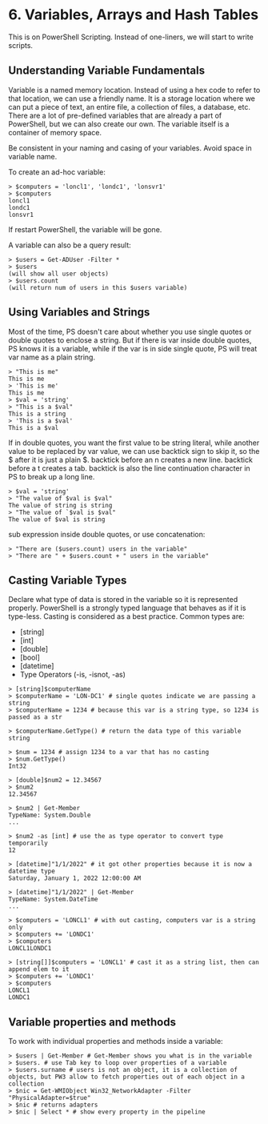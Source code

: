 # 6. Variables, Arrays and Hash Tables
This is on PowerShell Scripting. Instead of one-liners, we will start to write scripts. 

## Understanding Variable Fundamentals
Variable is a named memory location. Instead of using a hex code to refer to that location, we can use a friendly name. It is a storage location where we can put a piece of text, an entire file, a collection of files, a database, etc. There are a lot of pre-defined variables that are already a part of PowerShell, but we can also create our own. The variable itself is a container of memory space. 

Be consistent in your naming and casing of your variables. Avoid space in variable name. 

To create an ad-hoc variable: 
```shell
> $computers = 'loncl1', 'londc1', 'lonsvr1'
> $computers
loncl1
londc1
lonsvr1
```

If restart PowerShell, the variable will be gone. 

A variable can also be a query result:
```shell
> $users = Get-ADUser -Filter *
> $users
(will show all user objects)
> $users.count
(will return num of users in this $users variable)
```

## Using Variables and Strings
Most of the time, PS doesn't care about whether you use single quotes or double quotes to enclose a string. But if there is var inside double quotes, PS knows it is a variable, while if the var is in side single quote, PS will treat var name as a plain string. 
```shell
> "This is me"
This is me
> 'This is me'
This is me
> $val = 'string'
> "This is a $val"
This is a string
> 'This is a $val'
This is a $val
```
If in double quotes, you want the first value to be string literal, while another value to be replaced by var value, we can use backtick sign to skip it, so the $ after it is just a plain $. backtick before an n creates a new line. backtick before a t creates a tab. backtick is also the line continuation character in PS to break up a long line. 
```shell
> $val = 'string'
> "The value of $val is $val"
The value of string is string
> "The value of `$val is $val"
The value of $val is string
```
sub expression inside double quotes, or use concatenation:
```shell
> "There are ($users.count) users in the variable"
> "There are " + $users.count + " users in the variable"
```

## Casting Variable Types
Declare what type of data is stored in the variable so it is represented properly. PowerShell is a strongly typed language that behaves as if it is type-less. Casting is considered as a best practice. Common types are:
- [string]
- [int]
- [double]
- [bool]
- [datetime]
- Type Operators (-is, -isnot, -as)

```shell
> [string]$computerName
> $computerName = 'LON-DC1' # single quotes indicate we are passing a string
> $computerName = 1234 # because this var is a string type, so 1234 is passed as a str

> $computerName.GetType() # return the data type of this variable
string 

> $num = 1234 # assign 1234 to a var that has no casting
> $num.GetType()
Int32

> [double]$num2 = 12.34567
> $num2
12.34567

> $num2 | Get-Member
TypeName: System.Double
...

> $num2 -as [int] # use the as type operator to convert type temporarily
12

> [datetime]"1/1/2022" # it got other properties because it is now a datetime type
Saturday, January 1, 2022 12:00:00 AM

> [datetime]"1/1/2022" | Get-Member
TypeName: System.DateTime
...

> $computers = 'LONCL1' # with out casting, computers var is a string only
> $computers += 'LONDC1'
> $computers
LONCL1LONDC1

> [string[]]$computers = 'LONCL1' # cast it as a string list, then can append elem to it
> $computers += 'LONDC1'
> $computers
LONCL1
LONDC1
```

## Variable properties and methods
To work with individual properties and methods inside a variable:
```shell
> $users | Get-Member # Get-Member shows you what is in the variable
> $users. # use Tab key to loop over properties of a variable
> $users.surname # users is not an object, it is a collection of objects, but PW3 allow to fetch properties out of each object in a collection
> $nic = Get-WMIObject Win32_NetworkAdapter -Filter "PhysicalAdapter=$true"
> $nic # returns adapters
> $nic | Select * # show every property in the pipeline
```








